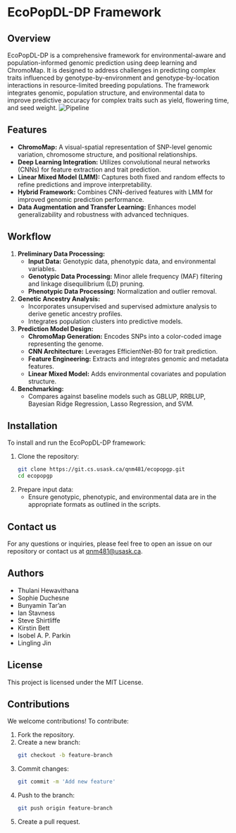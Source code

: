 # EcoPopDL-DP Framework

## Overview
EcoPopDL-DP is a comprehensive framework for environmental-aware and population-informed genomic prediction using deep learning and ChromoMap. It is designed to address challenges in predicting complex traits influenced by genotype-by-environment and genotype-by-location interactions in resource-limited breeding populations. The framework integrates genomic, population structure, and environmental data to improve predictive accuracy for complex traits such as yield, flowering time, and seed weight.
![Pipeline](Figures/EcoPopGp_1_.png)

## Features
- **ChromoMap:** A visual-spatial representation of SNP-level genomic variation, chromosome structure, and positional relationships.
- **Deep Learning Integration:** Utilizes convolutional neural networks (CNNs) for feature extraction and trait prediction.
- **Linear Mixed Model (LMM):** Captures both fixed and random effects to refine predictions and improve interpretability.
- **Hybrid Framework:** Combines CNN-derived features with LMM for improved genomic prediction performance.
- **Data Augmentation and Transfer Learning:** Enhances model generalizability and robustness with advanced techniques.

## Workflow
1. **Preliminary Data Processing:**
    - **Input Data:** Genotypic data, phenotypic data, and environmental variables.
    - **Genotypic Data Processing:** Minor allele frequency (MAF) filtering and linkage disequilibrium (LD) pruning.
    - **Phenotypic Data Processing:** Normalization and outlier removal.
2. **Genetic Ancestry Analysis:**
    - Incorporates unsupervised and supervised admixture analysis to derive genetic ancestry profiles.
    - Integrates population clusters into predictive models.
3. **Prediction Model Design:**
    - **ChromoMap Generation:** Encodes SNPs into a color-coded image representing the genome.
    - **CNN Architecture:** Leverages EfficientNet-B0 for trait prediction.
    - **Feature Engineering:** Extracts and integrates genomic and metadata features.
    - **Linear Mixed Model:** Adds environmental covariates and population structure.
4. **Benchmarking:**
    - Compares against baseline models such as GBLUP, RRBLUP, Bayesian Ridge Regression, Lasso Regression, and SVM.

## Installation
To install and run the EcoPopDL-DP framework:

1. Clone the repository:
   ```bash
   git clone https://git.cs.usask.ca/qnm481/ecopopgp.git
   cd ecopopgp
   ```
2. Prepare input data:
   - Ensure genotypic, phenotypic, and environmental data are in the appropriate formats as outlined in the scripts.

## Contact us
For any questions or inquiries, please feel free to open an issue on our repository or contact us at qnm481@usask.ca.

## Authors
- Thulani Hewavithana
- Sophie Duchesne
- Bunyamin Tar’an
- Ian Stavness
- Steve Shirtliffe
- Kirstin Bett
- Isobel A. P. Parkin
- Lingling Jin

## License
This project is licensed under the MIT License. 

## Contributions
We welcome contributions! To contribute:
1. Fork the repository.
2. Create a new branch:
   ```bash
   git checkout -b feature-branch
   ```
3. Commit changes:
   ```bash
   git commit -m 'Add new feature'
   ```
4. Push to the branch:
   ```bash
   git push origin feature-branch
   ```
5. Create a pull request.
